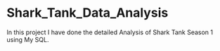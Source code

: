 # Shark_Tank_Data_Analysis
In this project I have done the detailed Analysis of Shark Tank Season 1 using My SQL.
